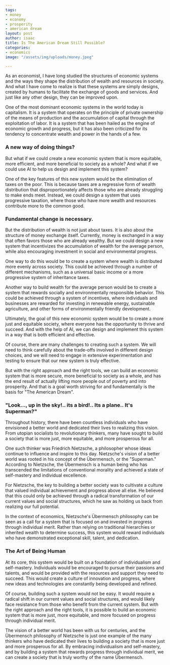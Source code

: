 ```yaml
---
tags:
- money
- economy
- prosperity
- american dream
layout: post
author: isaac
title: Is The American Dream Still Possible?
categories:
- economics
image: "/assets/img/uploads/money.jpeg"

---
```

As an economist, I have long studied the structures of economic systems and the ways they shape the distribution of wealth and resources in society. And what I have come to realize is that these systems are simply designs, created by humans to facilitate the exchange of goods and services. And just like any other design, they can be improved upon.

One of the most dominant economic systems in the world today is capitalism. It is a system that operates on the principle of private ownership of the means of production and the accumulation of capital through the exploitation of labor. It is a system that has been hailed as the engine of economic growth and progress, but it has also been criticized for its tendency to concentrate wealth and power in the hands of a few.

### A new way of doing things?

But what if we could create a new economic system that is more equitable, more efficient, and more beneficial to society as a whole? And what if we could use AI to help us design and implement this system?

One of the key features of this new system would be the elimination of taxes on the poor. This is because taxes are a regressive form of wealth distribution that disproportionately affects those who are already struggling to make ends meet. Instead, we could design a system that uses progressive taxation, where those who have more wealth and resources contribute more to the common good.

### Fundamental change is necessary.

But the distribution of wealth is not just about taxes. It is also about the structure of money exchange itself. Currently, money is exchanged in a way that often favors those who are already wealthy. But we could design a new system that incentivizes the accumulation of wealth for the average person, while also encouraging investment in social and environmental progress.

One way to do this would be to create a system where wealth is distributed more evenly across society. This could be achieved through a number of different mechanisms, such as a universal basic income or a more progressive system of inheritance taxes.

Another way to build wealth for the average person would be to create a system that rewards socially and environmentally responsible behavior. This could be achieved through a system of incentives, where individuals and businesses are rewarded for investing in renewable energy, sustainable agriculture, and other forms of environmentally friendly development.

Ultimately, the goal of this new economic system would be to create a more just and equitable society, where everyone has the opportunity to thrive and succeed. And with the help of AI, we can design and implement this system in a way that is both efficient and effective.

Of course, there are many challenges to creating such a system. We will need to think carefully about the trade-offs involved in different design choices, and we will need to engage in extensive experimentation and testing to ensure that our new system is truly effective.

But with the right approach and the right tools, we can build an economic system that is more secure, more beneficial to society as a whole, and has the end result of actually lifting more people out of poverty and into prosperity. And that is a goal worth striving for and fundamentally is the basis for "The American Dream".

### "Look..., up in the sky!.. its a bird!.. Its a plane.. It's Superman?"

Throughout history, there have been countless individuals who have envisioned a better world and dedicated their lives to realizing this vision. From utopian socialists to revolutionary thinkers, many have sought to build a society that is more just, more equitable, and more prosperous for all.

One such thinker was Friedrich Nietzsche, a philosopher whose ideas continue to influence and inspire to this day. Nietzsche's vision of a better world was rooted in his concept of the Übermensch, or the "Superman." According to Nietzsche, the Übermensch is a human being who has transcended the limitations of conventional morality and achieved a state of self-mastery and individual excellence.

For Nietzsche, the key to building a better society was to cultivate a culture that valued individual achievement and progress above all else. He believed that this could only be achieved through a radical transformation of our current values and social structures, which he saw as holding us back from realizing our full potential.

In the context of economics, Nietzsche's Übermensch philosophy can be seen as a call for a system that is focused on and invested in progress through individual merit. Rather than relying on traditional hierarchies or inherited wealth to determine success, this system would reward individuals who have demonstrated exceptional skill, talent, and dedication.

### The Art of Being Human

At its core, this system would be built on a foundation of individualism and self-mastery. Individuals would be encouraged to pursue their passions and talents, and would be provided with the resources and support they need to succeed. This would create a culture of innovation and progress, where new ideas and technologies are constantly being developed and refined.

Of course, building such a system would not be easy. It would require a radical shift in our current values and social structures, and would likely face resistance from those who benefit from the current system. But with the right approach and the right tools, it is possible to build an economic system that is more just, more equitable, and more focused on progress through individual merit.

The vision of a better world has been with us for centuries, and the Übermensch philosophy of Nietzsche is just one example of the many thinkers who have dedicated their lives to building a society that is more just and more prosperous for all. By embracing individualism and self-mastery, and by building a system that rewards progress through individual merit, we can create a society that is truly worthy of the name Übermensch.